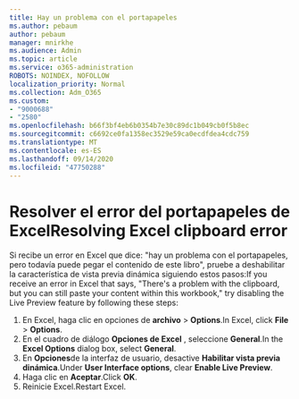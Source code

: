 ```yaml
---
title: Hay un problema con el portapapeles
ms.author: pebaum
author: pebaum
manager: mnirkhe
ms.audience: Admin
ms.topic: article
ms.service: o365-administration
ROBOTS: NOINDEX, NOFOLLOW
localization_priority: Normal
ms.collection: Adm_O365
ms.custom:
- "9000688"
- "2580"
ms.openlocfilehash: b66f3bf4eb6b0354b7e30c89dc1b049cb0f5b8ec
ms.sourcegitcommit: c6692ce0fa1358ec3529e59ca0ecdfdea4cdc759
ms.translationtype: MT
ms.contentlocale: es-ES
ms.lasthandoff: 09/14/2020
ms.locfileid: "47750288"
---
```

# <a name="resolving-excel-clipboard-error"></a><span data-ttu-id="e015f-102">Resolver el error del portapapeles de Excel</span><span class="sxs-lookup"><span data-stu-id="e015f-102">Resolving Excel clipboard error</span></span>

<span data-ttu-id="e015f-103">Si recibe un error en Excel que dice: "hay un problema con el portapapeles, pero todavía puede pegar el contenido de este libro", pruebe a deshabilitar la característica de vista previa dinámica siguiendo estos pasos:</span><span class="sxs-lookup"><span data-stu-id="e015f-103">If you receive an error in Excel that says, "There's a problem with the clipboard, but you can still paste your content within this workbook," try disabling the Live Preview feature by following these steps:</span></span>

1. <span data-ttu-id="e015f-104">En Excel, haga clic en opciones de **archivo**  >  **Options**.</span><span class="sxs-lookup"><span data-stu-id="e015f-104">In Excel, click **File** > **Options**.</span></span>
3. <span data-ttu-id="e015f-105">En el cuadro de diálogo **Opciones de Excel** , seleccione **General**.</span><span class="sxs-lookup"><span data-stu-id="e015f-105">In the **Excel Options** dialog box, select **General**.</span></span>
4. <span data-ttu-id="e015f-106">En **Opciones**de la interfaz de usuario, desactive **Habilitar vista previa dinámica**.</span><span class="sxs-lookup"><span data-stu-id="e015f-106">Under **User Interface options**, clear **Enable Live Preview**.</span></span>
5. <span data-ttu-id="e015f-107">Haga clic en **Aceptar**.</span><span class="sxs-lookup"><span data-stu-id="e015f-107">Click **OK**.</span></span>
6. <span data-ttu-id="e015f-108">Reinicie Excel.</span><span class="sxs-lookup"><span data-stu-id="e015f-108">Restart Excel.</span></span>
